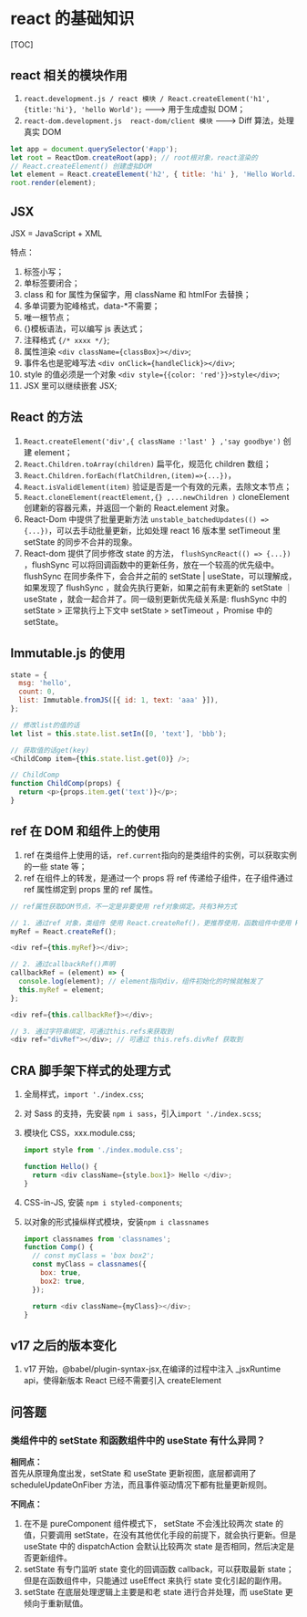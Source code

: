 # react 的基础知识

[TOC]

## react 相关的模块作用

1. `react.development.js / react 模块 / React.createElement('h1', {title:'hi'}, 'hello World');` ---> 用于生成虚拟 DOM；
2. `react-dom.development.js  react-dom/client 模块` ---> Diff 算法，处理真实 DOM

```js
let app = document.querySelector('#app');
let root = ReactDom.createRoot(app); // root根对象，react渲染的
// React.createElement() 创建虚拟DOM
let element = React.createElement('h2', { title: 'hi' }, 'Hello World.');
root.render(element);
```

## JSX

JSX = JavaScript + XML

特点：

1. 标签小写；
2. 单标签要闭合；
3. class 和 for 属性为保留字，用 className 和 htmlFor 去替换；
4. 多单词要为驼峰格式，data-\*不需要；
5. 唯一根节点；
6. {}模板语法，可以编写 js 表达式；
7. 注释格式 `{/* xxxx */}`;
8. 属性渲染 `<div className={classBox}></div>`;
9. 事件名也是驼峰写法 `<div onClick={handleClick}></div>`;
10. style 的值必须是一个对象 `<div style={{color: 'red'}}>style</div>`;
11. JSX 里可以继续嵌套 JSX;

## React 的方法

1. `React.createElement('div',{ className :'last' } ,'say goodbye')` 创建 element；
2. `React.Children.toArray(children)` 扁平化，规范化 children 数组；
3. `React.Children.forEach(flatChildren,(item)=>{...})`，
4. `React.isValidElement(item)` 验证是否是一个有效的元素，去除文本节点；
5. `React.cloneElement(reactElement,{} ,...newChildren )` cloneElement 创建新的容器元素，并返回一个新的 React.element 对象。
6. React-Dom 中提供了批量更新方法 `unstable_batchedUpdates(() => {...})`，可以去手动批量更新，比如处理 react 16 版本里 setTimeout 里 setState 的同步不合并的现象。
7. React-dom 提供了同步修改 state 的方法， `flushSyncReact(() => {...})` ，flushSync 可以将回调函数中的更新任务，放在一个较高的优先级中。flushSync 在同步条件下，会合并之前的 setState | useState，可以理解成，如果发现了 flushSync ，就会先执行更新，如果之前有未更新的 setState ｜ useState ，就会一起合并了。同一级别更新优先级关系是: flushSync 中的 setState > 正常执行上下文中 setState > setTimeout ，Promise 中的 setState。

## Immutable.js 的使用

```js
state = {
  msg: 'hello',
  count: 0,
  list: Immutable.fromJS([{ id: 1, text: 'aaa' }]),
};

// 修改list的值的话
let list = this.state.list.setIn([0, 'text'], 'bbb');

// 获取值的话get(key)
<ChildComp item={this.state.list.get(0)} />;

// ChildComp
function ChildComp(props) {
  return <p>{props.item.get('text')}</p>;
}
```

## ref 在 DOM 和组件上的使用

1. ref 在类组件上使用的话，`ref.current`指向的是类组件的实例，可以获取实例的一些 state 等；
2. ref 在组件上的转发，是通过一个 props 将 ref 传递给子组件，在子组件通过 ref 属性绑定到 props 里的 ref 属性。

```js
// ref属性获取DOM节点，不一定是非要使用 ref对象绑定。共有3种方式

// 1. 通过ref 对象，类组件 使用 React.createRef()，更推荐使用，函数组件中使用 React.useRef()；
myRef = React.createRef();

<div ref={this.myRef}></div>;

// 2. 通过callbackRef()声明
callbackRef = (element) => {
  console.log(element); // element指向div，组件初始化的时候就触发了
  this.myRef = element;
};

<div ref={this.callbackRef}></div>;

// 3. 通过字符串绑定，可通过this.refs来获取到
<div ref="divRef"></div>; // 可通过 this.refs.divRef 获取到
```

## CRA 脚手架下样式的处理方式

1. 全局样式，`import './index.css`;
2. 对 Sass 的支持，先安装 `npm i sass`，引入`import './index.scss`;
3. 模块化 CSS，xxx.module.css;

   ```js
   import style from './index.module.css';

   function Hello() {
     return <div className={style.box1}> Hello </div>;
   }
   ```

4. CSS-in-JS, 安装 `npm i styled-components`;
5. 以对象的形式操纵样式模块，安装`npm i classnames`

   ```js
   import classnames from 'classnames';
   function Comp() {
     // const myClass = 'box box2';
     const myClass = classnames({
       box: true,
       box2: true,
     });

     return <div className={myClass}></div>;
   }
   ```

## v17 之后的版本变化

1. v17 开始，@babel/plugin-syntax-jsx,在编译的过程中注入 \_jsxRuntime api，使得新版本 React 已经不需要引入 createElement

## 问答题

### 类组件中的 setState 和函数组件中的 useState 有什么异同？

**相同点：**  
首先从原理角度出发，setState 和 useState 更新视图，底层都调用了 scheduleUpdateOnFiber 方法，而且事件驱动情况下都有批量更新规则。

**不同点：**

1. 在不是 pureComponent 组件模式下， setState 不会浅比较两次 state 的值，只要调用 setState，在没有其他优化手段的前提下，就会执行更新。但是 useState 中的 dispatchAction 会默认比较两次 state 是否相同，然后决定是否更新组件。
2. setState 有专门监听 state 变化的回调函数 callback，可以获取最新 state；但是在函数组件中，只能通过 useEffect 来执行 state 变化引起的副作用。
3. setState 在底层处理逻辑上主要是和老 state 进行合并处理，而 useState 更倾向于重新赋值。
